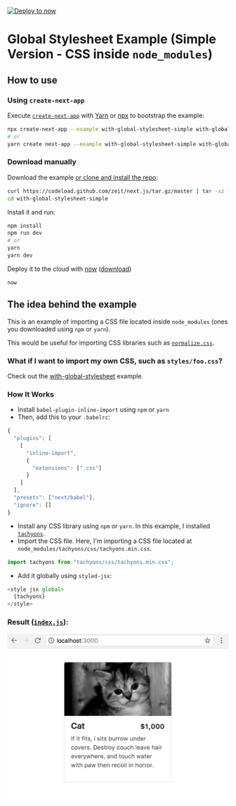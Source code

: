 [![Deploy to now](https://deploy.now.sh/static/button.svg)](https://deploy.now.sh/?repo=https://github.com/zeit/next.js/tree/master/examples/with-global-stylesheet-simple)

# Global Stylesheet Example (Simple Version - CSS inside `node_modules`)

## How to use

### Using `create-next-app`

Execute [`create-next-app`](https://github.com/segmentio/create-next-app) with [Yarn](https://yarnpkg.com/lang/en/docs/cli/create/) or [npx](https://github.com/zkat/npx#readme) to bootstrap the example:

```bash
npx create-next-app --example with-global-stylesheet-simple with-global-stylesheet-simple-app
# or
yarn create next-app --example with-global-stylesheet-simple with-global-stylesheet-simple-app
```

### Download manually

Download the example [or clone and install the repo](https://github.com/zeit/next.js):

```bash
curl https://codeload.github.com/zeit/next.js/tar.gz/master | tar -xz --strip=2 next.js-master/examples/with-global-stylesheet-simple
cd with-global-stylesheet-simple
```

Install it and run:

```bash
npm install
npm run dev
# or
yarn
yarn dev
```

Deploy it to the cloud with [now](https://zeit.co/now) ([download](https://zeit.co/download))

```bash
now
```

## The idea behind the example

This is an example of importing a CSS file located inside `node_modules` (ones you downloaded using `npm` or `yarn`).

This would be useful for importing CSS libraries such as [`normalize.css`](https://necolas.github.io/normalize.css/).

### What if I want to import my own CSS, such as `styles/foo.css`?

Check out the [with-global-stylesheet](../with-global-stylesheet) example.

### How It Works

* Install `babel-plugin-inline-import` using `npm` or `yarn`
* Then, add this to your `.babelrc`:

```js
{
  "plugins": [
    [
      "inline-import",
      {
        "extensions": [".css"]
      }
    ]
  ],
  "presets": ["next/babel"],
  "ignore": []
}
```

* Install any CSS library using `npm` or `yarn`. In this example, I installed [`tachyons`](https://tachyons.io/).
* Import the CSS file. Here, I'm importing a CSS file located at `node_modules/tachyons/css/tachyons.min.css`.

```js
import tachyons from "tachyons/css/tachyons.min.css";
```

* Add it globally using `styled-jsx`:

```js
<style jsx global>
  {tachyons}
</style>
```

### Result ([`index.js`](pages/index.js)):

![](example.png)
